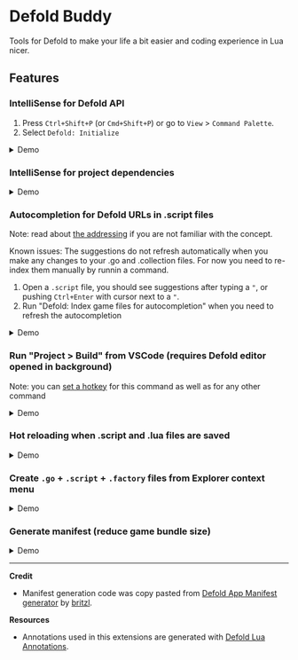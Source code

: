 # Defold Buddy

Tools for Defold to make your life a bit easier and coding experience in Lua nicer.

## Features

### IntelliSense for Defold API

1. Press `Ctrl+Shift+P` (or `Cmd+Shift+P`) or go to `View` > `Command Palette`.
2. Select `Defold: Initialize`

<details><summary>Demo</summary><p>

![a138ae9600cd0fa1d520bb4fbb8f33c897f3aa8f](https://user-images.githubusercontent.com/7230306/222926907-57a8eae2-8db7-43d1-9d6c-80e651d83d3c.gif)

![4cf75769ac699bbe2e1242fd9f6af705ccb29816](https://user-images.githubusercontent.com/7230306/222926911-23dd658c-359f-4739-8d04-e83add96aba0.png)

![213931566-78acccca-6335-4407-8e1a-3ab000899525](https://user-images.githubusercontent.com/7230306/222926916-b070093e-4468-4ced-b00f-6c603e56376a.gif)
</p></details>

### IntelliSense for project dependencies

<details><summary>Demo</summary><p>

![2647bce06606342c31c08006257d11e0173b23f5](https://user-images.githubusercontent.com/7230306/222926955-41f35bf5-bba3-4a96-8399-5edb8179e482.gif)
</p></details>

### Autocompletion for Defold URLs in .script files

Note: read about [the addressing](https://defold.com/manuals/addressing/) if you are not familiar with the concept.

Known issues: The suggestions do not refresh automatically when you make any changes to your .go and .collection files. For now you need to re-index them manually by runnin a command.

1. Open a `.script` file, you should see suggestions after typing a `"`, or pushing `Ctrl+Enter` with cursor next to a `"`.
2. Run "Defold: Index game files for autocompletion" when you need to refresh the autocompletion

<details><summary>Demo</summary><p>

![fb28a66cc769e7ccf8135deb9bfc110bbbf2eb6a](https://user-images.githubusercontent.com/7230306/222926962-645fb3aa-7eaf-408d-8c7b-8464d76df6c2.gif)
</p></details>

### Run "Project > Build" from VSCode (requires Defold editor opened in background)

Note: you can [set a hotkey](https://code.visualstudio.com/docs/getstarted/keybindings) for this command as well as for any other command

<details><summary>Demo</summary><p>

![81887c48d3bad6b29c9dbb49bea0c179d652cb05](https://user-images.githubusercontent.com/7230306/222926974-5c4d7e5b-a29d-427b-a33e-abb29b09701c.gif)
</p></details>

### Hot reloading when .script and .lua files are saved

<details><summary>Demo</summary><p>

https://user-images.githubusercontent.com/7230306/222926994-3aa97bc2-74c4-48f7-a183-176b024d2a41.mp4
</p></details>

### Create `.go` + `.script` + `.factory` files from Explorer context menu

<details><summary>Demo</summary><p>

![147121c5ed7f8954862f3a27fee4cf8cf1efaa16](https://user-images.githubusercontent.com/7230306/222927012-4947ddb0-7b93-4bed-8e5e-4f96cb757d6f.gif)
</p></details>

### Generate manifest (reduce game bundle size)

<details><summary>Demo</summary><p>

You can generate the app manifest from Defold editor:

![fc6f5813cdea82f6a8f264f7634f3b28855e6a3f_2_408x429](https://user-images.githubusercontent.com/7230306/222927049-96c8af0b-880d-4021-9a63-7e9e031aeb16.png)

Or from VSCode:

![8ea1248ec0f937778e9e3645a4158209fb53ada0](https://user-images.githubusercontent.com/7230306/222927056-03cd09eb-9fdb-4801-9286-a8d9c7d77aad.gif)
</p></details>

---

**Credit**

- Manifest generation code was copy pasted from [Defold App Manifest generator](https://github.com/britzl/manifestation) by [britzl](https://github.com/britzl).

**Resources**

- Annotations used in this extensions are generated with [Defold Lua Annotations](https://github.com/mikatuo/defold-lua-annotations).
